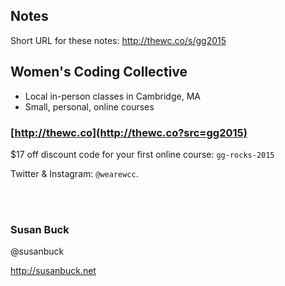 ## Notes

Short URL for these notes: http://thewc.co/s/gg2015

## Women's Coding Collective 

* Local in-person classes in Cambridge, MA
* Small, personal, online courses

### [http://thewc.co](http://thewc.co?src=gg2015)

$17 off discount code for your first online course: `gg-rocks-2015`

Twitter & Instagram: `@wearewcc`.

<br><br>
### Susan Buck

@susanbuck 

<http://susanbuck.net>

